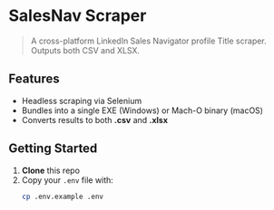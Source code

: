 # SalesNav Scraper

> A cross-platform LinkedIn Sales Navigator profile Title scraper.
> Outputs both CSV and XLSX.

## Features

- Headless scraping via Selenium
- Bundles into a single EXE (Windows) or Mach-O binary (macOS)
- Converts results to both **.csv** and **.xlsx**

## Getting Started

1. **Clone** this repo
2. Copy your `.env` file with:
   ```bash
   cp .env.example .env
